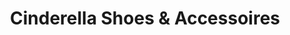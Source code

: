 ---
title: "Cinderella Shoes & Accessoires"
url: /meissen/cinderella-shoes-und-accessoires/
shop: Schuhe
---